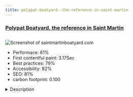 ```yaml
---
title: polypat-boatyard--the-reference-in-saint-martin
---
```


<div style="height: 3rem">
  <a href="https://www.saintmartinboatyard.com/"><h3>Polypat Boatyard, the reference in Saint Martin</h3></a>
</div>
<img loading="lazy" src="/images/thumbs/saintmartinboatyard.com.jpg" alt="Screenshot of saintmartinboatyard.com" />
<ul>
  <li>Performace: 61%</li>
  <li>
    First contentful paint:
    3.17Sec
  </li>
  <li>Best practices: 79%</li>
  <li>Accessibility: 82%</li>
  <li>SEO: 81%</li>
  <li>carbon footprint: 0.100</li>
</ul>
<details>
  <summary>Description</summary>
  <p>Showcase website presenting Polypat Caraïbes, a boatyard located in St. Martin (Caribbean).
Responsive site, multilingual (English and French).
All pics provided by IdimWebThe previous website was powered with Joomla 1.5. It was more than time to build a new one!</p>
</details>

